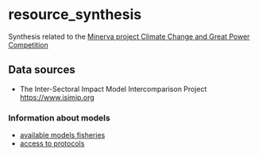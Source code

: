 # resource_synthesis

Synthesis related to the [Minerva project Climate Change and Great Power Competition](https://minerva.defense.gov/Research/Funded-Projects/Article/2957063/climate-change-and-great-power-competition/)

## Data sources
* The Inter-Sectoral Impact Model Intercomparison Project https://www.isimip.org

### Information about models
* [available models fisheries](https://protocol.isimip.org/#ISIMIP3b/marine-fishery_global)
* [access to protocols](https://www.isimip.org/protocol/3/)